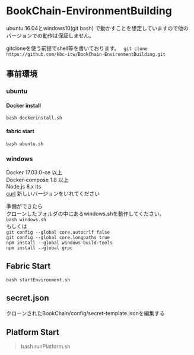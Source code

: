 # BookChain-EnvironmentBuilding 

ubuntu:16.04とwindows10(git bash) で動かすことを想定していますので他のバージョンでの動作は保証しません。

gitcloneを使う前提でshell等を書いております。  
` git clone https://github.com/kbc-itw/BookChain-EnvironmentBuilding.git  `

## 事前環境

### ubuntu

#### Docker install

` bash dockerinstall.sh `

#### fabric start

` bash ubuntu.sh `

### windows

Docker 17.03.0-ce 以上  
Docker-compose 1.8 以上  
Node.js 8.x lts  
[curl](https://curl.haxx.se/download.html) 新しいバージョンをいれてください

準備ができたら  
クローンしたフォルダの中にあるwindows.shを動作してください。  
` bash windows.sh `  
もしくは  
`git config --global core.autocrlf false `  
`git config --global core.longpaths true `  
`npm install --global windows-build-tools`  
`npm install --global grpc `   

## Fabric Start

`bash startEnvironment.sh `

## secret.json

クローンされたBookChain/config/secret-template.jsonを編集する

## Platform Start

> bash runPlatform.sh
